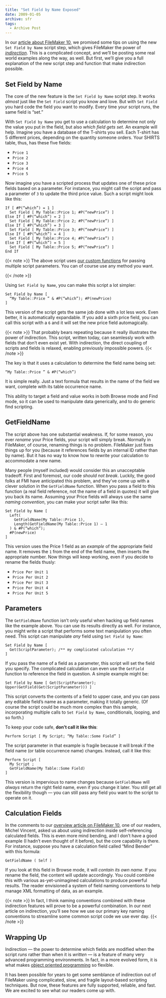 ```yaml
---
title: "Set Field by Name Exposed"
date: 2009-01-05
archive: sfr
tags: 
  - Archive Post
---
```


In our [article about FileMaker 10][fm10], we promised some tips on using the new `Set Field by Name` script step, which gives FileMaker the power of *[indirection][indirection]*. This is a complicated concept, and we’ll be posting some real world examples along the way, as well. But first, we’ll give you a full explanation of the new script step and function that make indirection possible.

[fm10]: ../welcome-filemaker-pro-10
[indirection]: http://en.wikipedia.org/wiki/Indirection

## Set Field by Name

The core of the new feature is the `Set Field by Name` script step. It works _almost_ just like the `Set Field` script you know and love. But with `Set Field` you hard code the field you want to modify. Every time your script runs, the same field is “set.”

With `Set Field by Name` you get to use a calculation to determine not only the value you put in the field, but also _which field gets set_. An example will help. Imagine you have a database of the T-shirts you sell. Each T-shirt has 5 different prices, depending on the quantity someone orders. Your SHIRTS table, thus, has these five fields:

* `Price 1`
* `Price 2`
* `Price 3`
* `Price 4`
* `Price 5`

Now imagine you have a scripted process that updates one of these price fields based on a parameter. For instance, you might call the script and pass a parameter of `3` to update the third price value. Such a script might look like this:

```
If [ #P(“which”) = 1 ]
  Set Field [ My Table::Price 1; #P(“newPrice”) ]
Else If [ #P(“which”) = 2 ]
  Set Field [ My Table::Price 2; #P(“newPrice”) ]
Else If [ #P(“which”) = 3 ]
  Set Field [ My Table::Price 3; #P(“newPrice”) ]
Else If [ #P(“which”) = 4 ]
  Set Field [ My Table::Price 4; #P(“newPrice”) ]
Else If [ #P(“which”) = 5 ]
  Set Field [ My Table::Price 5; #P(“newPrice”) ]
End If
```

{{< note >}}
The above script uses [our custom functions][params] for passing multiple script parameters. You can of course use any method you want.

[params]: http://sixfriedrice.com/wp/passing-multiple-parameters-to-scripts-advanced/
{{< /note >}}

Using `Set Field by Name`, you can make this script a lot simpler:

```
Set Field by Name [ 
  “My Table::Price ” & #P(“which”); #P(newPrice) 
]
```

This version of the script gets the same job done with a lot less work. Even better, it is automatically expandable. If you add a sixth price field, you can call this script with a `6` and it will set the new price field automagically.

{{< note >}}
That probably bears repeating because it really illustrates the power of indirection. This script, written today, can seamlessly work with fields that don’t even exist yet. With indirection, the direct coupling of scripts and fields is relaxed, enabling previously impossible powers.
{{< /note >}}

The key is that it uses a calculation to determine the field name being set:

```
“My Table::Price ” & #P(“which”)
```

It is simple really. Just a text formula that results in the name of the field we want, complete with its table occurrence name.

This ability to target a field and value works in both Browse mode and Find mode, so it can be used to manipulate data generically, and to do generic find scripting.

## GetFieldName

The script above has one substantial weakness. If, for some reason, you ever _rename_ your Price fields, your script will simply break. Normally in FileMaker, of course, renaming things is no problem. FileMaker just fixes things up for you (because it references fields by an internal ID rather than by name). But it has no way to know how to rewrite your calculation to accommodate a new name.

Many people (myself included) would consider this an unacceptable tradeoff. First and foremost, our code *should not break*. Luckily, the good folks at FMI have anticipated this problem, and they’ve come up with a clever solution in the `GetFieldName` function. When you pass a field to this function (a real field reference, not the name of a field in quotes) it will give you back its name. Assuming your Price fields will always use the same *naming convention*, you can make your script safer like this:

```
Set Field by Name [ 
  Left(
    GetFieldName(My Table::Price 1), 
    Length(GetFieldName(My Table::Price 1) – 1
  ) & #P(“which”); 
  #P(newPrice) 
]
```

This version uses the Price 1 field as an *example* of the appropriate field name. It removes the `1` from the end of the field name, then inserts the appropriate number. Now things will keep working, even if you decide to rename the fields thusly:

* `Price Per Unit 1`
* `Price Per Unit 2`
* `Price Per Unit 3`
* `Price Per Unit 4`
* `Price Per Unit 5`

## Parameters

The `GetFieldName` function isn’t only useful when hacking up field names like the example above. You can use its results directly as well. For instance, you might write a script that performs some text manipulation you often need. This script can manipulate *any* field using `Set Field by Name`:

```
Set Field by Name [ 
  Get(ScriptParameter); /** my complicated calculation **/ 
]
```

If you pass the name of a field as a parameter, this script will set the field you specify. The complicated calculation can even use the `GetField` function to reference the field in question. A simple example might be:

```
Set Field by Name [ Get(ScriptParameter); Upper(GetField(Get(ScriptParameter))) ]
```

This script converts the contents of a field to upper case, and you can pass any editable field’s name as a parameter, making it totally generic. (Of course the script could be much more complex than this sample, incorporating multiple calls to `Set Field by Name`, conditionals, looping, and so forth.)

To keep your code safe, **don’t call it like this**:

```
Perform Script [ My Script; “My Table::Some Field” ]
```

The script parameter in that example is fragile because it will break if the field name (or table occurrence name) changes. Instead, call it like this:

```
Perform Script [ 
  My Script ; 
  GetFieldName(My Table::Some Field)
]
```

This version is impervious to name changes because `GetFieldName` will *always* return the right field name, even if you change it later. You still get all the flexibility though — you can still pass any field you want to the script to operate on it.

## Calculation Fields

In the comments to our [overview article on FileMaker 10][fm10], one of our readers, Michel Vincent, asked us about using indirection inside self-referencing calculated fields. This is even more mind bending, and I don’t have a good example (I hadn’t even thought of it before), but the core capability is there. For instance, suppose you have a calculation field called “Mind Bender” with this formula:

```
GetFieldName ( Self )
```

If you look at this field in Browse mode, it will _contain its own name_. If you rename the field, the content will update accordingly. You could combine this with various as-yet-unimagined calculations to produce powerful results. The reader envisioned a system of field naming conventions to help manage XML formatting of data, as an example.

{{< note >}}
In fact, I think naming conventions combined with these indirection features will prove to be a powerful combination. In our next article on indirection, you’ll see how we use our primary key naming conventions to streamline some common script code we use ever day.
{{< /note >}}

## Wrapping Up

Indirection — the power to determine which fields are modified when the script *runs* rather than when it is *written* — is a feature of many very advanced programming environments. In fact, in a more evolved form, it is what makes [object oriented programming][oop] so flexible.

[oop]: http://en.wikipedia.org/wiki/Object+Oriented+Programming

It has been possible for years to get some semblance of indirection out of FileMaker using complicated, slow, and fragile layout-based scripting techniques. But now, these features are fully supported, reliable, and fast. We are excited to see what our readers come up with.
